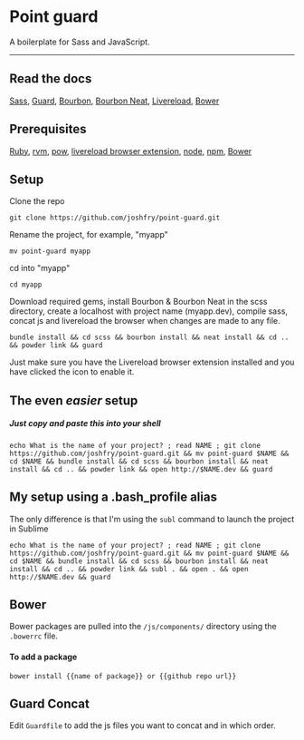 # Point guard

A boilerplate for Sass and JavaScript.

- - - 

## Read the docs

[Sass](http://sass-lang.com/), [Guard](https://github.com/guard/guard), [Bourbon](http://bourbon.io), [Bourbon Neat](http://neat.bourbon.io), [Livereload](http://feedback.livereload.com/knowledgebase/articles/86242-how-do-i-install-and-use-the-browser-extensions-), [Bower](http://bower.io)

## Prerequisites

[Ruby](http://www.ruby-lang.org), [rvm](https://rvm.io), [pow](http://pow.cx), [livereload browser extension](http://feedback.livereload.com/knowledgebase/articles/86242-how-do-i-install-and-use-the-browser-extensions-), [node](http://nodejs.org), [npm](https://npmjs.org), [Bower](http://bower.io)

## Setup

Clone the repo

    git clone https://github.com/joshfry/point-guard.git

Rename the project, for example, "myapp"

    mv point-guard myapp

cd into "myapp"

    cd myapp

Download required gems, install Bourbon & Bourbon Neat in the scss directory, create a localhost with project name (myapp.dev), compile sass, concat js and livereload the browser when changes are made to any file.

    bundle install && cd scss && bourbon install && neat install && cd .. && powder link && guard

Just make sure you have the Livereload browser extension installed and you have clicked the icon to enable it.

## The even _easier_ setup

##### Just copy and paste this into your shell

	echo What is the name of your project? ; read NAME ; git clone https://github.com/joshfry/point-guard.git && mv point-guard $NAME && cd $NAME && bundle install && cd scss && bourbon install && neat install && cd .. && powder link && open http://$NAME.dev && guard

## My setup using a .bash_profile alias

The only difference is that I'm using the `subl` command to launch the project in Sublime

	echo What is the name of your project? ; read NAME ; git clone https://github.com/joshfry/point-guard.git && mv point-guard $NAME && cd $NAME && bundle install && cd scss && bourbon install && neat install && cd .. && powder link && subl . && open . && open http://$NAME.dev && guard

## Bower

Bower packages are pulled into the `/js/components/` directory using the `.bowerrc` file.

#### To add a package

	bower install {{name of package}} or {{github repo url}}

## Guard Concat

Edit `Guardfile` to add the js files you want to concat and in which order.